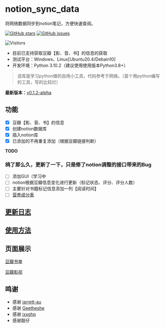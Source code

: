 # notion_sync_data
将网络数据同步到notion笔记，方便快速查阅。

[![GitHub stars](https://img.shields.io/github/stars/Qliangw/notion_sync_data?style=plastic)](https://github.com/Qliangw/notion_sync_data/stargazers)
[![GitHub issues](https://img.shields.io/github/issues/Qliangw/notion_sync_data?style=plastic)](https://github.com/Qliangw/notion_sync_data/issues)

![Visitors](https://api.visitorbadge.io/api/combined?path=https%3A%2F%2Fgithub.com%2FQliangw%2Fnotion_sync_data&label=visitors&labelColor=%235d5d5d&countColor=%23d9e3f0&style=plastic)

- 目前已支持获取豆瓣【影、音、书】的信息的获取
- 测试平台：Windows、Linux[Ubuntu20.4/Debain10]
- 开发环境：Python 3.10.2（建议使用使用版本Python3.8+）

> 该库是学习python做的自用小工具，代码参考于网络。（首个用python编写的工具，写的比较烂）



**最新版本：**[v0.1.2-alpha](https://github.com/Qliangw/notion_sync_data/releases/tag/v0.1.2-alpha)

## 功能

- [x] 豆瓣【影、音、书】的信息
- [x] 创建notion数据库
- [x] 插入notion库
- [x] 已添加的不再重复添加（根据豆瓣链接判断）

**TODO**

### 鸽了那么久，更新了一下，只是修了notion调整的接口带来的Bug 

- [ ] 添加GUI（学习中
- [ ] notion根据豆瓣信息变化进行更新（标记状态、评分、评分人数）
- [ ] 主要针对书籍标记信息添加一列【阅读时间】
- [ ] [营养成分表](https://www.tianapi.com/apiview/121)

## [更新日志](https://github.com/Qliangw/notion_sync_data/blob/main/CHANGELOG.rst)

## [使用方法](https://qliangw.notion.site/)

## 页面展示

[豆瓣书单](https://qliangw.notion.site/25dbf612997f43f4a2a7f2156a11d3ae?v=05ce09bfaaaa46058215b13ad4b60b0d)

[豆瓣影视](https://qliangw.notion.site/fe986bd915ac49a2a587db9da3ffb9db?v=d8acb239433b4c9da9c7ec6107c882c2)


## 鸣谢

- 感谢 [jarrett-au](https://github.com/jarrett-au/douban2noition)
- 感谢 [Geetheshe](https://github.com/Geetheshe/DoubanMovieListBackUpToNotion) 
- 感谢 [jxxghp](https://github.com/jxxghp/nas-tools)
- 感谢靓仔
